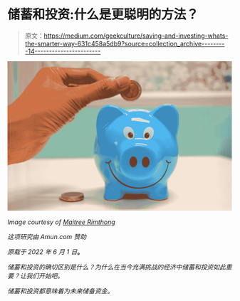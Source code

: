 # 储蓄和投资:什么是更聪明的方法？

> 原文：<https://medium.com/geekculture/saving-and-investing-whats-the-smarter-way-631c458a5db9?source=collection_archive---------14----------------------->

![](img/c2cdd778b62809dce60f2c4a9839e539.png)

*Image courtesy of* [*Maitree Rimthong*](https://www.pexels.com/@maitree-rimthong-444156/)

*这项研究由 Amun.com 赞助*

*原载于 2022 年 6 月 1 日*[](https://thelatestblock.com/saving-and-investing-whats-the-smarter-way/)**。**

*储蓄和投资的确切区别是什么？为什么在当今充满挑战的经济中储蓄和投资如此重要？让我们开始吧。*

*储蓄和投资都意味着为未来储备资金。*